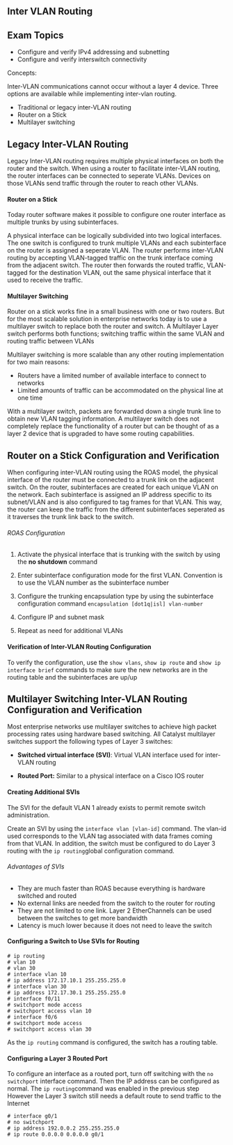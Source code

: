 ## Inter VLAN Routing

## Exam Topics
* Configure and verify IPv4 addressing and subnetting
* Configure and verify interswitch connectivity

Concepts:

Inter-VLAN communications cannot occur without a layer 4 device. Three options are available while implementing inter-vlan routing.

- Traditional or legacy inter-VLAN routing 
- Router on a Stick
- Multilayer switching 

## Legacy Inter-VLAN Routing 

Legacy Inter-VLAN routing requires multiple physical interfaces on both the router and the switch. When using a router to facilitate inter-VLAN routing, the router interfaces can be connected to seperate VLANs. Devices on those VLANs send traffic through the router to reach other VLANs. 

#### Router on a Stick

Today router software makes it possible to configure one router interface as multiple trunks by using subinterfaces. 

A physical interface can be logically subdivided into two logical interfaces. The one switch is configured to trunk multiple VLANs and each subinterface on the router is assigned a seperate VLAN. The router performs inter-VLAN routing by accepting VLAN-tagged traffic on the trunk interface coming from the adjacent switch. The router then forwards the routed traffic, VLAN-tagged for the destination VLAN, out the same physical interface that it used to receive the traffic. 

#### Multilayer Switching 

 Router on a stick works fine in a small business with one or two routers. But for the most scalable solution in enterprise networks today is to use a multilayer switch to replace both the router and switch. A Multilayer Layer switch performs both functions; switching traffic within the same VLAN and routing traffic between VLANs

 Multilayer switching is more scalable than any other routing implementation for two main reasons:
 
 - Routers have a limited number of available interface to connect to networks
 - Limited amounts of traffic can be accommodated on the physical line at one time 

With a multilayer switch, packets are forwarded down a single trunk line to obtain new VLAN tagging information. A multilayer switch does not completely replace the functionality of a router but can be thought of as a layer 2 device that is upgraded to have some routing capabilities. 

## Router on a Stick Configuration and Verification

When configuring inter-VLAN routing using the ROAS model, the physical interface of the router must be connected to a trunk link on the adjacent switch. On the router, subinterfaces are created for each unique VLAN on the network. Each subinterface is assigned an IP address specific to its subnet/VLAN and is also configured to tag frames for that VLAN. This way, the router can keep the traffic from the different subinterfaces seperated as it traverses the trunk link back to the switch. 

###### ROAS Configuration

1. Activate the physical interface that is trunking with the switch by using the **no shutdown** command

2. Enter subinterface configuration mode for the first VLAN. Convention is to use the VLAN number as the subinterface number

3. Configure the trunking encapsulation type by using the subinterface configuration command ```encapsulation [dot1q|isl] vlan-number```

4. Configure IP and subnet mask 

5. Repeat as need for additional VLANs

#### Verification of Inter-VLAN Routing Configuration

To verify the configuration, use the ```show vlans```, ```show ip route``` and ```show ip interface brief``` commands to make sure the new networks are in the routing table and the subinterfaces are up/up

## Multilayer Switching Inter-VLAN Routing Configuration and Verification

Most enterprise networks use multilayer switches to achieve high packet processing rates using hardware based switching. All Catalyst multilayer switches support the following types of Layer 3 switches:

- **Switched virtual interface (SVI)**: Virtual VLAN interface used for inter-VLAN routing 

- **Routed Port:** Similar to a physical interface on a Cisco IOS router

#### Creating Additional SVIs

The SVI for the default VLAN 1 already exists to permit remote switch administration.

Create an SVI by using the ```interface vlan [vlan-id]``` command. The vlan-id used corresponds to the VLAN tag associated with data frames coming from that VLAN. In addition, the switch must be configured to do Layer 3 routing with the ```ip routing```global configuration command. 

###### Advantages of SVIs
* They are much faster than ROAS because everything is hardware switched and routed
* No external links are needed from the switch to the router for routing 
* They are not limited to one link. Layer 2 EtherChannels can be used between the switches to get more bandwidth
* Latency is much lower because it does not need to leave the switch

#### Configuring a Switch to Use SVIs for Routing 
```
# ip routing
# vlan 10
# vlan 30
# interface vlan 10
# ip address 172.17.10.1 255.255.255.0
# interface vlan 30
# ip address 172.17.30.1 255.255.255.0
# interface f0/11
# switchport mode access
# switchport access vlan 10
# interface f0/6 
# switchport mode access
# switchport access vlan 30
```

As the ```ip routing``` command is configured, the switch has a routing table.

#### Configuring a Layer 3 Routed Port

To configure an interface as a routed port, turn off switching with the ```no switchport``` interface command. Then the IP address can be configured as normal. The ```ip routing```command was enabled in the previous step However the Layer 3 switch still needs a default route to send traffic to the Internet

```
# interface g0/1
# no switchport 
# ip address 192.0.0.2 255.255.255.0
# ip route 0.0.0.0 0.0.0.0 g0/1
```




